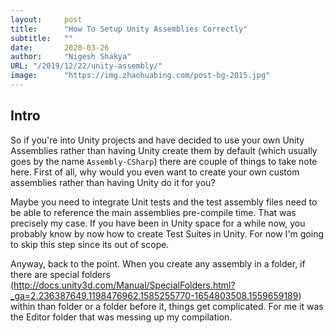 ```yaml
---
layout:     post 
title:      "How To Setup Unity Assemblies Correctly"
subtitle:   ""
date:       2020-03-26
author:     "Nigesh Shakya"
URL: "/2019/12/22/unity-assembly/"
image:      "https://img.zhaohuabing.com/post-bg-2015.jpg"
---
```




## Intro
So if you're into Unity projects and have decided to use your own Unity Assemblies rather than having Unity create them by default (which usually goes by the name `Assembly-CSharp`) there are couple of things to take note here. First of all, why would you even want to create your own custom assemblies rather than having Unity do it for you?

Maybe you need to integrate Unit tests and the test assembly files need to be able to reference the main assemblies pre-compile time. That was precisely my case. If you have been in Unity space for a while now, you probably know by now how to create Test Suites in Unity. For now I'm going to skip this step since its out of scope. 

Anyway, back to the point. When you create any assembly in a folder, if there are special folders (http://docs.unity3d.com/Manual/SpecialFolders.html?_ga=2.236387649.1198476962.1585255770-1654803508.1559659189) within than folder or a folder before it, things get complicated. For me it was the Editor folder that was messing up my compilation.  

